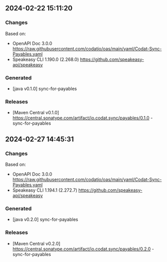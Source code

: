 

## 2024-02-22 15:11:20
### Changes
Based on:
- OpenAPI Doc 3.0.0 https://raw.githubusercontent.com/codatio/oas/main/yaml/Codat-Sync-Payables.yaml
- Speakeasy CLI 1.190.0 (2.268.0) https://github.com/speakeasy-api/speakeasy
### Generated
- [java v0.1.0] sync-for-payables
### Releases
- [Maven Central v0.1.0] https://central.sonatype.com/artifact/io.codat.sync/payables/0.1.0 - sync-for-payables

## 2024-02-27 14:45:31
### Changes
Based on:
- OpenAPI Doc 3.0.0 https://raw.githubusercontent.com/codatio/oas/main/yaml/Codat-Sync-Payables.yaml
- Speakeasy CLI 1.194.1 (2.272.7) https://github.com/speakeasy-api/speakeasy
### Generated
- [java v0.2.0] sync-for-payables
### Releases
- [Maven Central v0.2.0] https://central.sonatype.com/artifact/io.codat.sync/payables/0.2.0 - sync-for-payables